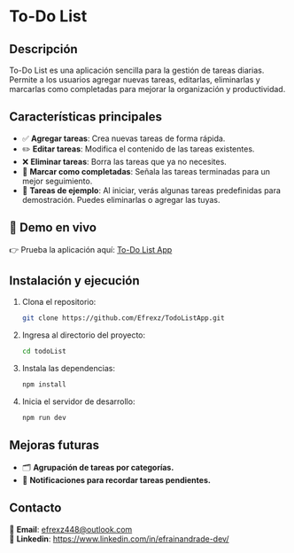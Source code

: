 # To-Do List

## Descripción

To-Do List es una aplicación sencilla para la gestión de tareas diarias. Permite a los usuarios agregar nuevas tareas, editarlas, eliminarlas y marcarlas como completadas para mejorar la organización y productividad.

## Características principales

- ✅ **Agregar tareas**: Crea nuevas tareas de forma rápida.
- ✏️ **Editar tareas**: Modifica el contenido de las tareas existentes.
- ❌ **Eliminar tareas**: Borra las tareas que ya no necesites.
- 📌 **Marcar como completadas**: Señala las tareas terminadas para un mejor seguimiento.
- 📝 **Tareas de ejemplo**: Al iniciar, verás algunas tareas predefinidas para demostración. Puedes eliminarlas o agregar las tuyas.

## 🚀 Demo en vivo

👉 Prueba la aplicación aquí: [To-Do List App](https://efrexz.github.io/TodoListApp/)

## Instalación y ejecución

1. Clona el repositorio:
   ```sh
   git clone https://github.com/Efrexz/TodoListApp.git
   ```
2. Ingresa al directorio del proyecto:
   ```sh
   cd todoList
   ```
3. Instala las dependencias:
   ```sh
   npm install
   ```
4. Inicia el servidor de desarrollo:
   ```sh
   npm run dev
   ```

## Mejoras futuras

- 🗂 **Agrupación de tareas por categorías.**
- 🔔 **Notificaciones para recordar tareas pendientes.**

## Contacto

📩 **Email**: efrexz448@outlook.com  
💼 **Linkedin**: https://www.linkedin.com/in/efrainandrade-dev/
